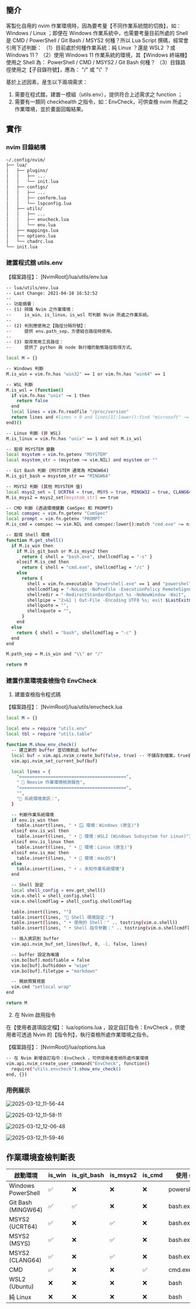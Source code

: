 ## 簡介

客製化自用的 nvim 作業環境時，因為要考量【不同作業系統間的切換】，如：Windows / Linux ；即便在 Windows 作業系統中，也需要考量目前所處的
Shell 是 CMD / PowerShell / Git Bash / MSYS2 何種？所以 Lua Script 撰碼，經常會引用下述判斷：
（1）目前處於何種作業系統：純 Linux ？還是 WSL2 ？或 Windows 11？
（2）使用 Windows 11 作業系統的環境，其【Windows 終端機】使用之 Shell 為： PowerShell / CMD / MSYS2 / Git Bash 何種？
（3）目錄路徑使用之【子目錄符號】，應為： "/" 或 "\\" ？

基於上述因素，産生以下兩項需求：

1. 需要在程式舘，建置一模組（utils.env），提供符合上述需求之 function ；
2. 需要有一類同 checkhealth 之指令，如：EnvCheck，可供查檢 nvim 所處之作業環境，並於畫面回報結果。

## 實作

### nvim 目錄結構

```sh
~/.config/nvim/
├── lua/
│   ├── plugins/
│   │   ├── ...
│   │   └── init.lua
│   ├── configs/
│   │   ├── ...
│   │   ├── conform.lua
│   │   └── lspconfig.lua
│   ├── utils/
│   │   ├── ...
│   │   ├── envcheck.lua
│   │   └── env.lua
│   ├── mappings.lua
│   ├── options.lua
│   └── chadrc.lua
└── init.lua
```

### 建置程式舘 utils.env

【檔案路徑】： [NvimRoot]/lua/utils/env.lua

```sh
-- lua/utils/env.lua
-- Last Change: 2021-04-10 16:52:52
--
-- 功能摘要：
-- (1) 辨識 Nvim 之作業環境：
--     is_win、is_linux、is_wsl 可判斷 Nvim 所處之作業系統。
--
-- (2) 判別應使用之【路徑分隔符號】：
--     提供 env.path_sep，方便組合路徑時使用。
--
-- (3) 取得常用工具路徑：
--     提供了 python 與 node 執行檔的動態路徑取得方式。

local M = {}

-- Windows 判斷
M.is_win = vim.fn.has "win32" == 1 or vim.fn.has "win64" == 1

-- WSL 判斷
M.is_wsl = (function()
  if vim.fn.has "unix" ~= 1 then
    return false
  end
  local lines = vim.fn.readfile "/proc/version"
  return lines and #lines > 0 and lines[1]:lower():find "microsoft" ~= nil
end)()

-- Linux 判斷 (非 WSL)
M.is_linux = vim.fn.has "unix" == 1 and not M.is_wsl

-- 取得 MSYSTEM 變數
local msystem = vim.fn.getenv "MSYSTEM"
local msystem_str = (msystem ~= vim.NIL) and msystem or ""

-- Git Bash 判斷 (MSYSTEM 通常為 MINGW64)
M.is_git_bash = msystem_str == "MINGW64"

-- MSYS2 判斷 (其他 MSYSTEM 值)
local msys2_set = { UCRT64 = true, MSYS = true, MINGW32 = true, CLANG64 = true }
M.is_msys2 = msys2_set[msystem_str] == true

-- CMD 判斷 (透過環境變數 ComSpec 和 PROMPT)
local comspec = vim.fn.getenv "ComSpec"
local prompt = vim.fn.getenv "PROMPT"
M.is_cmd = comspec ~= vim.NIL and comspec:lower():match "cmd.exe" ~= nil and prompt ~= vim.NIL

-- 取得 Shell 環境
function M.get_shell()
  if M.is_win then
    if M.is_git_bash or M.is_msys2 then
      return { shell = "bash.exe", shellcmdflag = "-s" }
    elseif M.is_cmd then
      return { shell = "cmd.exe", shellcmdflag = "/c" }
    else
      return {
        shell = vim.fn.executable "powershell.exe" == 1 and "powershell.exe" or "pwsh.exe",
        shellcmdflag = "-NoLogo -NoProfile -ExecutionPolicy RemoteSigned -Command [Console]::InputEncoding=[Console]::OutputEncoding=[System.Text.Encoding]::UTF8;",
        shellredir = "-RedirectStandardOutput %s -NoNewWindow -Wait",
        shellpipe = "2>&1 | Out-File -Encoding UTF8 %s; exit $LastExitCode;",
        shellquote = "",
        shellxquote = "",
      }
    end
  else
    return { shell = "bash", shellcmdflag = "-c" }
  end
end

M.path_sep = M.is_win and "\\" or "/"

return M
```

### 建置作業環境查檢指令 EnvCheck

1. 建置查檢指令程式碼

【檔案路徑】： [NvimRoot]/lua/utils/envcheck.lua

```sh
local M = {}

local env = require "utils.env"
local tbl = require "utils.table"

function M.show_env_check()
  -- 建立新的 buffer 並切換到此 buffer
  local buf = vim.api.nvim_create_buf(false, true) -- 不儲存到檔案，true表示 scratch buffer
  vim.api.nvim_set_current_buf(buf)

  local lines = {
    "=========================================",
    " 🚧 Neovim 作業環境檢測報告",
    "=========================================",
    "",
    "📌 系統環境資訊：",
  }

  -- 判斷作業系統環境
  if env.is_win then
    table.insert(lines, " • 🪟 環境：Windows (原生)")
  elseif env.is_wsl then
    table.insert(lines, " • 🐧 環境：WSL2 (Windows Subsystem for Linux)")
  elseif env.is_linux then
    table.insert(lines, " • 🐧 環境：Linux (原生)")
  elseif env.is_mac then
    table.insert(lines, " • 🍎 環境：macOS")
  else
    table.insert(lines, " • ⚠️ 未知作業系統環境")
  end

  -- Shell 設定
  local shell_config = env.get_shell()
  vim.o.shell = shell_config.shell
  vim.o.shellcmdflag = shell_config.shellcmdflag

  table.insert(lines, "")
  table.insert(lines, "📌 Shell 環境設定：")
  table.insert(lines, " • 使用的 Shell：" .. tostring(vim.o.shell))
  table.insert(lines, " • Shell 指令參數：" .. tostring(vim.o.shellcmdflag))

  -- 插入資訊到 buffer
  vim.api.nvim_buf_set_lines(buf, 0, -1, false, lines)

  -- buffer 設定為唯讀
  vim.bo[buf].modifiable = false
  vim.bo[buf].bufhidden = "wipe"
  vim.bo[buf].filetype = "markdown"

  -- 開啟預覽視窗
  vim.cmd "setlocal wrap"
end

return M
```

2. 在 Nvim 啟用指令

在【使用者選項設定檔】： lua/options.lua ，設定自訂指令：EnvCheck ，供使用者可透過 Nvim 的【指令列】，執行查檢所處作業環境之指令。

【檔案路徑】： [NvimRoot]/lua/options.lua

```sh
-- 在 Nvim 新增自訂指令：EnvCheck ，可供使用者查檢所處作業環境
vim.api.nvim_create_user_command("EnvCheck", function()
  require("utils.envcheck").show_env_check()
end, {})
```

### 用例展示

![2025-03-12_11-56-44](https://gist.github.com/user-attachments/assets/7efc280a-2507-4e8e-9c0e-ff31633edfc0)

![2025-03-12_11-58-11](https://gist.github.com/user-attachments/assets/63b37dbe-9aed-4c25-8771-ae21a763ec4a)

![2025-03-12_12-06-48](https://gist.github.com/user-attachments/assets/b8a18269-b2f7-44da-9a13-d8ab658a1053)

![2025-03-12_11-59-46](https://gist.github.com/user-attachments/assets/4260d4c0-5ef0-4ab6-9dce-64f18eb3b22e)


## 作業環境查檢判斷表

| 啟動環境               | is_win | is_git_bash | is_msys2 | is_cmd | 使用 shell       |
|--------------------|--------|-------------|----------|--------|----------------|
| Windows PowerShell | ✅      | ❌           | ❌        | ❌      | powershell.exe |
| Git Bash (MINGW64) | ✅      | ✅           | ❌        | ❌      | bash.exe       |
| MSYS2 (UCRT64)     | ✅      | ❌           | ✅        | ❌      | bash.exe       |
| MSYS2 (MSYS)       | ✅      | ❌           | ✅        | ❌      | bash.exe       |
| MSYS2 (CLANG64)    | ✅      | ❌           | ✅        | ❌      | bash.exe       |
| CMD                | ✅      | ❌           | ❌        | ✅      | cmd.exe        |
| WSL2 (Ubuntu)      | ❌      | ❌           | ❌        | ❌      | bash           |
| 純 Linux            | ❌      | ❌           | ❌        | ❌      | bash           |
